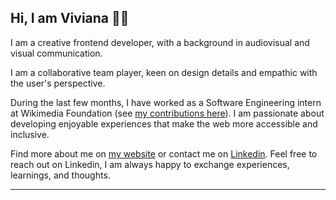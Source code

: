 ## Hi, I am Viviana 👋🏽 

I am a creative frontend developer, with a background in audiovisual and visual communication.

I am a collaborative team player, keen on design details and empathic with the user's perspective.

During the last few months, I have worked as a Software Engineering intern at Wikimedia Foundation (see [my contributions here](https://github.com/wikimedia/mediawiki-extensions-GrowthExperiments/commits?author=vivitt)). I am passionate about developing enjoyable experiences that make the web more accessible and inclusive.

Find more about me on [my website](https://www.viviyanez.dev/) or contact me on [Linkedin](https://www.linkedin.com/in/viviana-yanez/). Feel free to reach out on Linkedin, I am always happy to exchange experiences, learnings, and thoughts.

---

<!--
**vivitt/vivitt** is a ✨ _special_ ✨ repository because its `README.md` (this file) appears on your GitHub profile.
